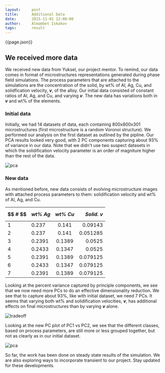 ```yaml
---
layout:     post
title:      Additional Data
date:       2015-11-01 12:00:00
author:     Almambet Iskakov
tags: 		result
---
```

<!-- Start Writing Below in Markdown -->

{{page.json}}

## We received more data
We received new data from Yuksel, our project mentor. To remind, our data comes in format of microstructures representations generated during phase field simulations. The process parameters that are attached to the simulations are the concentration of the solid, by wt% of Al, Ag, Cu, and solidfication velocity, ***v***, of the alloy. Our initial data consisted of constant ratios of Al, Ag, and Cu, and varying ***v***. The new data has variations both in ***v*** and wt% of the elements.

### Initial data
Initially, we had 14 datasets of data, each containing 800x800x301 microstructures (first microstructure is a random Voronoi structure). We performed our analysis on the first dataset as outlined by the pipline. Our PCA results looked very good, with 2 PC components capturing about 93% of variance in our data. Note that we didn't use two suspect datasets in which the solidification velocity parameter is an order of magniture higher than the rest of the data. 

![pca](/MIC-Ternary-Eutectic-Alloy/img/milestone2_pres/pca.png) 

<!--$$#$$ | *wt% Ag* | *wt% Cu* | *Solid. v*
|---------|:----------|:----------:|---------:|
1  |0.237|  0.141  |0.0525|
2  | 0.237 | 0.141 | 0.0.0525
3  | 0.237 | 0.141 | 0.0.0525
4  | 0.237 | 0.141 | 0.05934375
5  | 0.237 |0.141 | 0.05934375
6  | 0.237 | 0.141 | 0.05934375
7  | 0.237 | 0.141 | 0.077367
8  | 0.237 | 0.141 | 0.077367
9  | 0.237 | 0.141 | 0.077367
10 | 0.237 | 0.141 | 0.0844
11 | 0.237 | 0.141 | 0.0844
12 | 0.237 | 0.141 | 0.0844
-->

### New data
As mentioned before, new data consists of evolving microstructure images with attached process parameters to them: solidification velocity and wt% of Al, Ag, and Cu.

$$ # $$    | *wt% Ag* | *wt% Cu* | *Solid. v*
|----------|:---------|:--------:|---------:|
1          |0.237     |  0.141   |0.09143|
2          | 0.237    | 0.141    | 0.051285
3          | 0.2391   | 0.1389   | 0.0525
4          | 0.2433   | 0.1347   | 0.0525
5          | 0.2391   |0.1389    | 0.079125
6          | 0.2433   | 0.1347   | 0.079125
7          | 0.2391   | 0.1389   | 0.079125

Looking at the percent variance captured by principle components, we see that we now need more PCs to do an effective dimensionality reduction. We see that to capture about 93%, like with initial dataset, we need 7 PCs. It seems that varying both wt% and solidification velocities, ***v***, has additional effects on final microstructures than by varying ***v*** alone. 

![tradeoff](/MIC-Ternary-Eutectic-Alloy/img/milestone3_pres/pca.png)

Looking at the new PC plot of PC1 vs PC2, we see that the different classes, based on process parameters, are still more or less grouped together, but not as clearly as in our initial dataset. 

![pca](/MIC-Ternary-Eutectic-Alloy/img//milestone3_pres/new_pca_space.png) 


So far, the work has been done on steady state results of the simulation. We are also exploring ways to incorporate  transient to our project. Stay updated for these developments.



